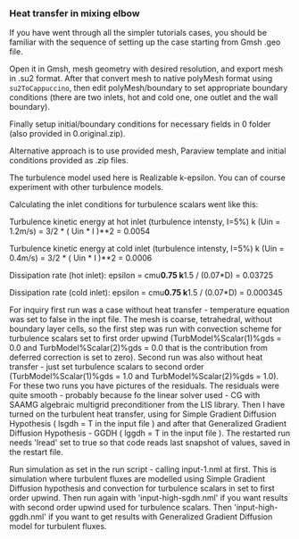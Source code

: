 ### Heat transfer in mixing elbow

If you have went through all the simpler tutorials cases, you should be familiar with the sequence of setting up the case
starting from Gmsh .geo file.

Open it in Gmsh, mesh geometry with desired resolution, and export mesh in .su2 format. After that convert mesh to native polyMesh format using ```su2ToCappuccino```, then edit polyMesh/boundary to set appropriate boundary conditions (there are two inlets, hot and cold one, one outlet and the wall boundary).

Finally setup initial/boundary conditions for necessary fields in 0 folder (also provided in 0.original.zip).

Alternative approach is to use provided mesh, Paraview template and initial conditions provided as .zip files.

The turbulence model used here is Realizable k-epsilon. You can of course experiment with other turbulence models.

Calculating the inlet conditions for turbulence scalars went like this:

Turbulence kinetic energy at hot inlet (turbulence intensty, I=5%)
k (Uin = 1.2m/s) = 3/2 * ( Uin * I )**2 = 0.0054

Turbulence kinetic energy at cold inlet (turbulence intensty, I=5%)
k (Uin = 0.4m/s) =  3/2 * ( Uin * I )**2 = 0.0006

Dissipation rate (hot inlet):
epsilon = cmu**0.75 k**1.5 / (0.07*D) = 0.03725

Dissipation rate (cold inlet):
epsilon = cmu**0.75 k**1.5 / (0.07*D) = 0.000345

For inquiry first run was a case without heat transfer - temperature equation was set to false in the inpt file. The mesh is coarse, tetrahedral, without boundary layer cells, so the first step was run with convection scheme for turbulence scalars set to first order upwind (TurbModel%Scalar(1)%gds = 0.0 and TurbModel%Scalar(2)%gds = 0.0 that is the contribution from deferred correction is set to zero). Second run was also without heat transfer - just set turbulence scalars to second order (TurbModel%Scalar(1)%gds = 1.0 and TurbModel%Scalar(2)%gds = 1.0). For these two runs you have pictures of the residuals. The residuals were quite smooth - probably because fo the linear solver used - CG with SAAMG algebraic multigrid preconditioner from the LIS library. Then I have turned on the turbulent heat transfer, using for Simple Gradient Diffusion Hypothesis ( lsgdh = T in the input file ) and after that Generalized Gradient Diffusion Hypothesis - GGDH ( lggdh = T in the input file ). The restarted run needs 'lread' set to true so that code reads last snapshot of values, saved in the restart file.

Run simulation as set in the run script - calling input-1.nml at first. This is simulation where turbulent fluxes are modelled using Simple Gradient Diffusion hypothesis and convection for turbulence scalars in set to first order upwind. Then run again with 'input-high-sgdh.nml' if you want results with second order upwind used for turbulence scalars. Then 'input-high-ggdh.nml' if you want to get results with Generalized Gradient Diffusion model for turbulent fluxes.
